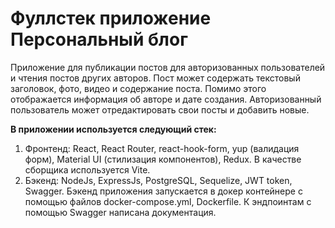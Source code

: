 # Фуллстек приложение Персональный блог

Приложение для публикации постов для авторизованных пользователей и чтения постов других авторов. Пост может содержать текстовый заголовок, фото, видео и содержание поста. Помимо этого отображается информация об авторе и дате создания. Авторизованный пользователь может отредактировать свои посты и добавить новые.

**В приложении используется следующий стек:**

1. Фронтенд: React, React Router, react-hook-form, yup (валидация форм), Material UI (стилизация компонентов), Redux. В качестве сборщика используется Vite.
2. Бэкенд: NodeJs, ExpressJs, PostgreSQL, Sequelize, JWT token, Swagger. Бэкенд приложения запускается в докер контейнере с помощью файлов docker-compose.yml, Dockerfile. К эндпоинтам с помощью Swagger написана документация.
